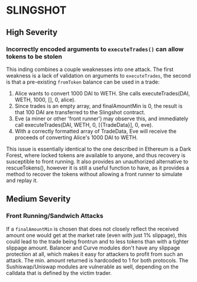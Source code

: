 # SLINGSHOT

## High Severity

### Incorrectly encoded arguments to `executeTrades()` can allow tokens to be stolen

This inding combines a couple weaknesses into one attack. The first weakness is a lack of validation on arguments to `executeTrades`, the second is that a pre-existing `fromToken` balance can be used in a trade:

1. Alice wants to convert 1000 DAI to WETH. She calls executeTrades(DAI, WETH, 1000, [], 0, alice).
2. Since trades is an empty array, and finalAmountMin is 0, the result is that 100 DAI are transferred to the Slingshot contract.
3. Eve (a miner or other 'front runner') may observe this, and immediately call executeTrades(DAI, WETH, 0, [{TradeData}], 0, eve).
4. With a correctly formatted array of TradeData, Eve will receive the proceeds of converting Alice's 1000 DAI to WETH.

This issue is essentially identical to the one described in Ethereum is a Dark Forest, where locked tokens are available to anyone, and thus recovery is susceptible to front running. It also provides an unauthorized alternative to rescueTokens(), however it is still a useful function to have, as it provides a method to recover the tokens without allowing a front runner to simulate and replay it.

## Medium Severity

### Front Running/Sandwich Attacks

If a `finalAmountMin` is chosen that does not closely reflect the received amount one would get at the market rate (even with just 1% slippage), this could lead to the trade being frontrun and to less tokens than with a tighter slippage amount. Balancer and Curve modules don't have any slippage protection at all, which makes it easy for attackers to profit from such an attack. The min. amount returned is hardcoded to 1 for both protocols. The Sushiswap/Uniswap modules are vulnerable as well, depending on the calldata that is defined by the victim trader.
